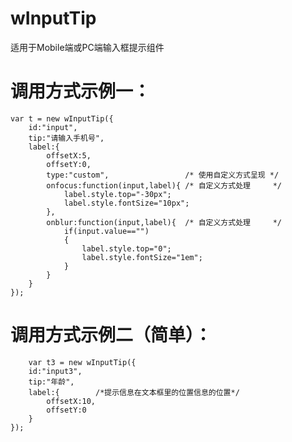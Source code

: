# wInputTip
适用于Mobile端或PC端输入框提示组件

# 调用方式示例一：

	var t = new wInputTip({
		id:"input",
		tip:"请输入手机号",
		label:{
			offsetX:5,
			offsetY:0,
			type:"custom",                 /* 使用自定义方式呈现 */
			onfocus:function(input,label){ /* 自定义方式处理     */
				label.style.top="-30px";
				label.style.fontSize="10px";
			},
			onblur:function(input,label){  /* 自定义方式处理     */
				if(input.value=="")
				{
					label.style.top="0";
					label.style.fontSize="1em";
				}
			}
		}
	});
	
# 调用方式示例二（简单）：

		var t3 = new wInputTip({
		id:"input3",
		tip:"年龄",
		label:{        /*提示信息在文本框里的位置信息的位置*/
			offsetX:10,
			offsetY:0
		}
	});
	
	
